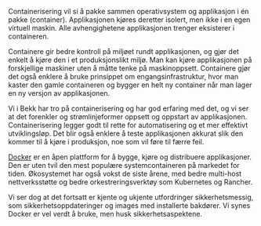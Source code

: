 Containerisering vil si å pakke sammen operativsystem og applikasjon i én pakke (container). Applikasjonen kjøres deretter isolert, men ikke i en egen virtuell maskin. Alle avhengighetene applikasjonen trenger eksisterer i containeren.

Containere gir bedre kontroll på miljøet rundt applikasjonen, og gjør det enkelt å kjøre den i et produksjonslikt miljø. Man kan kjøre applikasjonen på forskjellige maskiner uten å måtte tenke på maskinoppsett. Containere gjør det også enklere å bruke prinsippet om engangsinfrastruktur, hvor man kaster den gamle containeren og bygger en helt ny container når man lager en ny versjon av applikasjonen.

Vi i Bekk har tro på containerisering og har god erfaring med det, og vi ser at det forenkler og strømlinjeformer oppsett og oppstart av applikasjonen. Containerisering legger godt til rette for automatisering og et mer effektivt utviklingsløp. Det blir også enklere å teste applikasjonen akkurat slik den kommer til å kjøre i produksjon, noe som vil føre til færre feil.

[Docker](https://www.docker.com/) er en åpen plattform for å bygge, kjøre og distribuere applikasjoner. Den er uten tvil den mest populære systemcontaineren på markedet for tiden. Økosystemet har også vokst de siste årene, med bedre multi-host nettverksstøtte og bedre orkestreringsverktøy som Kubernetes og Rancher.

Vi ser dog at det fortsatt er kjente og ukjente utfordringer sikkerhetsmessig, som sikkerhetsoppdateringer og images med installerte bakdører. Vi synes Docker er vel verdt å bruke, men husk sikkerhetsaspektene.